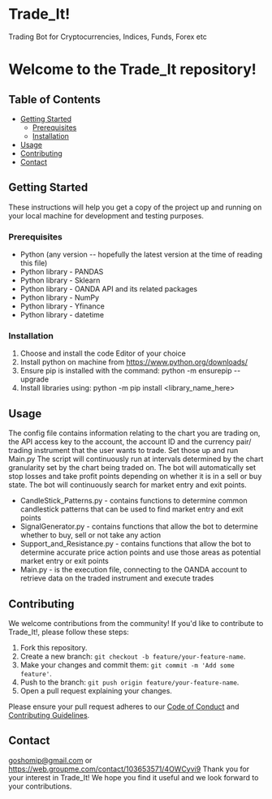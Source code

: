 # Trade_It!
Trading Bot for Cryptocurrencies, Indices, Funds, Forex etc 
# Welcome to the Trade_It repository!

## Table of Contents

- [Getting Started](#getting-started)
  - [Prerequisites](#prerequisites)
  - [Installation](#installation)
- [Usage](#usage)
- [Contributing](#contributing)
- [Contact](#contact)

## Getting Started

These instructions will help you get a copy of the project up and running on your local machine for development and testing purposes.

### Prerequisites

- Python (any version -- hopefully the latest version at the time of reading this file)
- Python library - PANDAS
- Python library - Sklearn
- Python library - OANDA API and its related packages
- Python library - NumPy
- Python library - Yfinance
- Python library - datetime
  
### Installation

1. Choose and install the code Editor of your choice
2. Install python on machine from https://www.python.org/downloads/
3. Ensure pip is installed with the command: python -m ensurepip --upgrade
4. Install libraries using: python -m pip install <library_name_here>

## Usage

The config file contains information relating to the chart you are trading on, the API access key to the account, the account ID and the currency pair/ trading instrument that the user wants to trade.
Set those up and run Main.py 
The script will continuously run at intervals determined by the chart granularity set by the chart being traded on.
The bot will automatically set stop losses and take profit points depending on whether it is in a sell or buy state.
The bot will continuously search for market entry and exit points.

- CandleStick_Patterns.py - contains functions to determine common candlestick patterns that can be used to find market entry and exit points
- SignalGenerator.py - contains functions that allow the bot to determine whether to buy, sell or not take any action
- Support_and_Resistance.py - contains functions that allow the bot to determine  accurate price action points and use those areas as potential market entry or exit points
- Main.py - is the execution file, connecting to the OANDA account to retrieve data on the traded instrument and execute trades

## Contributing

We welcome contributions from the community! If you'd like to contribute to Trade_It!, please follow these steps:

1. Fork this repository.
2. Create a new branch: `git checkout -b feature/your-feature-name`.
3. Make your changes and commit them: `git commit -m 'Add some feature'`.
4. Push to the branch: `git push origin feature/your-feature-name`.
5. Open a pull request explaining your changes.

Please ensure your pull request adheres to our [Code of Conduct](CODE_OF_CONDUCT.md) and [Contributing Guidelines](CONTRIBUTING.md).

## Contact
goshomip@gmail.com or 
https://web.groupme.com/contact/103653571/4OWCyvi9
Thank you for your interest in Trade_It! We hope you find it useful and we look forward to your contributions.
